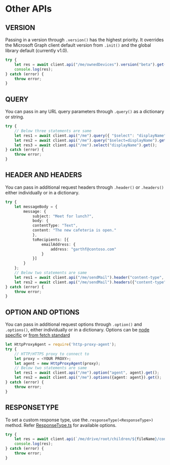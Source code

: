 # Other APIs

## VERSION

Passing in a version through `.version()` has the highest priority. It overrides the Microsoft Graph client default version from `.init()` and the global library default (currently v1.0).

```typescript
try {
    let res = await client.api("/me/ownedDevices").version("beta").get();
    console.log(res);
} catch (error) {
    throw error;
}
```

## QUERY

You can pass in any URL query parameters through `.query()` as a dictionary or string.

```typescript
try {
    // Below three statements are same
    let res1 = await client.api("/me").query({ "$select": "displayName" }).get();
    let res2 = await client.api("/me").query("$select=displayName").get();
    let res3 = await client.api("/me").select("displayName").get();
} catch (error) {
    throw error;
}
```

## HEADER AND HEADERS

You can pass in additional request headers through `.header()` or `.headers()` either individually or in a dictionary.

````typescript
try {
    let messageBody = {
        message: {
            subject: "Meet for lunch?",
            body: {
            contentType: "Text",
            content: "The new cafeteria is open."
            },
            toRecipients: [{
                emailAddress: {
                    address: "garthf@contoso.com"
                }
            }]
        }
    };
    // Below two statements are same
    let res1 = await client.api("/me/sendMail").header("content-type", "application/json").post(messageBody);
    let res2 = await client.api("/me/sendMail").headers({"content-type": "application/json"}).post(messageBody);
} catch (error) {
    throw error;
}
````

## OPTION AND OPTIONS

You can pass in additional request options through `.option()` and `.options()`, either individually or in a dictionary. Options can be [node specific](https://github.com/bitinn/node-fetch#options) or [from fetch standard](https://fetch.spec.whatwg.org/#requestinit)

```typescript
let HttpProxyAgent = require('http-proxy-agent');
try {
    // HTTP/HTTPS proxy to connect to
    let proxy = <YOUR PROXY>;
    let agent = new HttpProxyAgent(proxy);
    // Below two statements are same
    let res1 = await client.api("/me").option("agent", agent).get();
    let res2 = await client.api("/me").options({agent: agent}).get();
} catch (error) {
    throw error;
}
```

## RESPONSETYPE

To set a custom response type, use the`.responseType(<ResponseType>)` method. Refer [ResponseType.ts](./src/ResponseType.ts) for available options.

````typescript
try {
    let res = await client.api(`/me/drive/root/children/${fileName}/content`).responseType(MicrosoftGraph.ResponseType.BLOB).get();
    console.log(res);
} catch (error) {
    throw error;
}
````